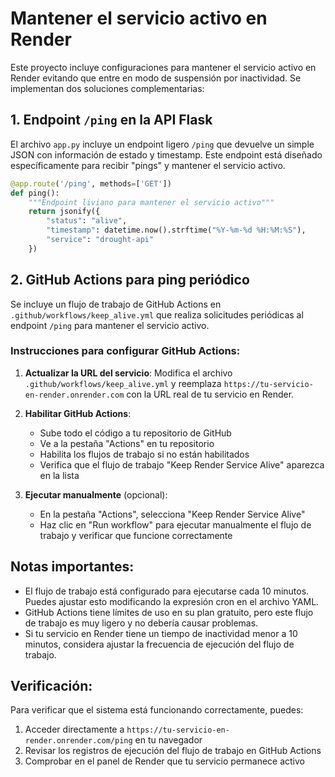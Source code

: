 # Mantener el servicio activo en Render

Este proyecto incluye configuraciones para mantener el servicio activo en Render evitando que entre en modo de suspensión por inactividad. Se implementan dos soluciones complementarias:

## 1. Endpoint `/ping` en la API Flask

El archivo `app.py` incluye un endpoint ligero `/ping` que devuelve un simple JSON con información de estado y timestamp. Este endpoint está diseñado específicamente para recibir "pings" y mantener el servicio activo.

```python
@app.route('/ping', methods=['GET'])
def ping():
    """Endpoint liviano para mantener el servicio activo"""
    return jsonify({
        "status": "alive",
        "timestamp": datetime.now().strftime("%Y-%m-%d %H:%M:%S"),
        "service": "drought-api"
    })
```

## 2. GitHub Actions para ping periódico

Se incluye un flujo de trabajo de GitHub Actions en `.github/workflows/keep_alive.yml` que realiza solicitudes periódicas al endpoint `/ping` para mantener el servicio activo.

### Instrucciones para configurar GitHub Actions:

1. **Actualizar la URL del servicio**: Modifica el archivo `.github/workflows/keep_alive.yml` y reemplaza `https://tu-servicio-en-render.onrender.com` con la URL real de tu servicio en Render.

2. **Habilitar GitHub Actions**:
   - Sube todo el código a tu repositorio de GitHub
   - Ve a la pestaña "Actions" en tu repositorio
   - Habilita los flujos de trabajo si no están habilitados
   - Verifica que el flujo de trabajo "Keep Render Service Alive" aparezca en la lista

3. **Ejecutar manualmente** (opcional):
   - En la pestaña "Actions", selecciona "Keep Render Service Alive"
   - Haz clic en "Run workflow" para ejecutar manualmente el flujo de trabajo y verificar que funcione correctamente

## Notas importantes:

- El flujo de trabajo está configurado para ejecutarse cada 10 minutos. Puedes ajustar esto modificando la expresión cron en el archivo YAML.
- GitHub Actions tiene límites de uso en su plan gratuito, pero este flujo de trabajo es muy ligero y no debería causar problemas.
- Si tu servicio en Render tiene un tiempo de inactividad menor a 10 minutos, considera ajustar la frecuencia de ejecución del flujo de trabajo.

## Verificación:

Para verificar que el sistema está funcionando correctamente, puedes:

1. Acceder directamente a `https://tu-servicio-en-render.onrender.com/ping` en tu navegador
2. Revisar los registros de ejecución del flujo de trabajo en GitHub Actions
3. Comprobar en el panel de Render que tu servicio permanece activo
